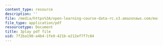 ```yaml
---
content_type: resource
description: ''
file: /media/https%3A/open-learning-course-data-rc.s3.amazonaws.com/mas-s62-cryptocurrency-engineering-and-design-spring-2018/7f2ba190a4b41fe9421be212ef7f7c84_mBdrvfytLDQ.pdf
file_type: application/pdf
resourcetype: Document
title: 3play pdf file
uid: 7f2ba190-a4b4-1fe9-421b-e212ef7f7c84
---
```

